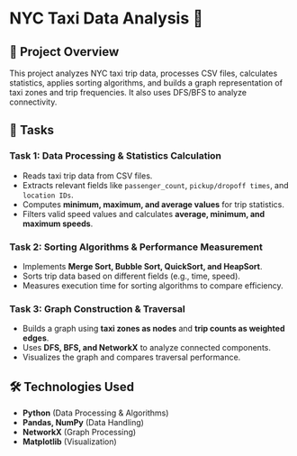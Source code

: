 # NYC Taxi Data Analysis 🚕 

## 📌 Project Overview
This project analyzes NYC taxi trip data, processes CSV files, calculates statistics, applies sorting algorithms, and builds a graph representation of taxi zones and trip frequencies. It also uses DFS/BFS to analyze connectivity.

## 📝 Tasks

### Task 1: Data Processing & Statistics Calculation
- Reads taxi trip data from CSV files.
- Extracts relevant fields like `passenger_count`, `pickup/dropoff times`, and `location IDs`.
- Computes **minimum, maximum, and average values** for trip statistics.
- Filters valid speed values and calculates **average, minimum, and maximum speeds**.

### Task 2: Sorting Algorithms & Performance Measurement
- Implements **Merge Sort, Bubble Sort, QuickSort, and HeapSort**.
- Sorts trip data based on different fields (e.g., time, speed).
- Measures execution time for sorting algorithms to compare efficiency.

### Task 3: Graph Construction & Traversal
- Builds a graph using **taxi zones as nodes** and **trip counts as weighted edges**.
- Uses **DFS, BFS, and NetworkX** to analyze connected components.
- Visualizes the graph and compares traversal performance.

## 🛠️ Technologies Used 
- **Python** (Data Processing & Algorithms)
- **Pandas, NumPy** (Data Handling)
- **NetworkX** (Graph Processing)
- **Matplotlib** (Visualization)

